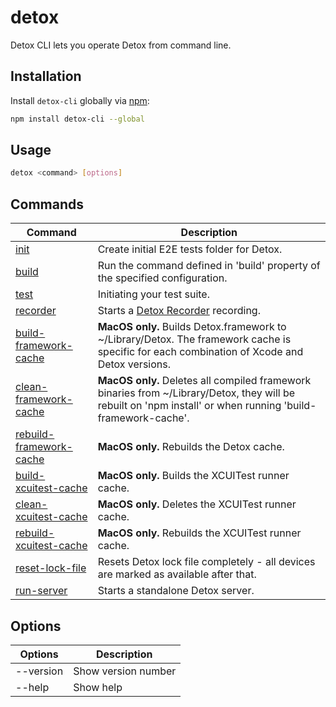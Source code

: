 # detox

Detox CLI lets you operate Detox from command line.

## Installation

Install `detox-cli` globally via [npm](http://npmjs.org/detox-cli):

```bash npm2yarn
npm install detox-cli --global
```

## Usage

```bash
detox <command> [options]
```

## Commands

| Command                   | Description                                                                                                                                                   |
| ------------------------- |---------------------------------------------------------------------------------------------------------------------------------------------------------------|
| [init]                    | Create initial E2E tests folder for Detox.                                                                                                                    |
| [build]                   | Run the command defined in 'build' property of the specified configuration.                                                                                   |
| [test]                    | Initiating your test suite.                                                                                                                                   |
| [recorder]                | Starts a [Detox Recorder](https://github.com/wix/DetoxRecorder) recording.                                                                                    |
| [build-framework-cache]   | **MacOS only.** Builds Detox.framework to \~/Library/Detox. The framework cache is specific for each combination of Xcode and Detox versions.                 |
| [clean-framework-cache]   | **MacOS only.** Deletes all compiled framework binaries from \~/Library/Detox, they will be rebuilt on 'npm install' or when running 'build-framework-cache'. |
| [rebuild-framework-cache] | **MacOS only.** Rebuilds the Detox cache.                                                                                                                     |
| [build-xcuitest-cache]    | **MacOS only.** Builds the XCUITest runner cache.                                                                                                             |
| [clean-xcuitest-cache]    | **MacOS only.** Deletes the XCUITest runner cache.                                                                                                            |
| [rebuild-xcuitest-cache]  | **MacOS only.** Rebuilds the XCUITest runner cache.                                                                                                           |
| [reset-lock-file]         | Resets Detox lock file completely - all devices are marked as available after that.                                                                           |
| [run-server]              | Starts a standalone Detox server.                                                                                                                             |

## Options

| Options   | Description         |
| --------- | ------------------- |
| --version | Show version number |
| --help    | Show help           |

[init]: init.md

[build]: build.md

[test]: test.md

[recorder]: recorder.md

[build-framework-cache]: build-framework-cache.md

[clean-framework-cache]: clean-framework-cache.md

[rebuild-framework-cache]: rebuild-framework-cache.md

[build-xcuitest-cache]: build-xcuitest-cache.md

[clean-xcuitest-cache]: clean-xcuitest-cache.md

[rebuild-xcuitest-cache]: rebuild-xcuitest-cache.md

[reset-lock-file]: reset-lock-file.md

[run-server]: run-server.md
